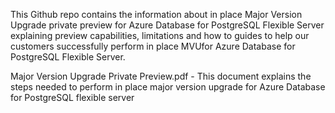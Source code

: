 
This Github repo contains the information about in place Major Version Upgrade private preview for Azure Database for PostgreSQL Flexible Server explaining preview capabilities, limitations and how to guides to help our customers successfully perform in place MVUfor Azure Database for PostgreSQL Flexible Server.

Major Version Upgrade Private Preview.pdf - This document explains the steps needed to perform in place major version upgrade for Azure Database for PostgreSQL flexible server
